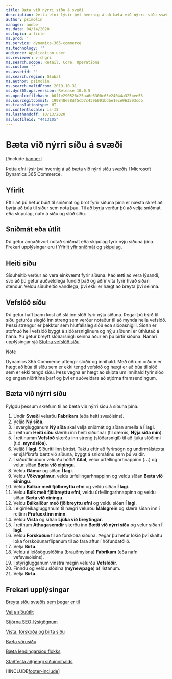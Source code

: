 ```yaml
---
title: Bæta við nýrri síðu á svæði
description: Þetta efni lýsir því hvernig á að bæta við nýrri síðu svæðis í Microsoft Dynamics 365 Commerce.
author: psimolin
manager: annbe
ms.date: 04/14/2020
ms.topic: article
ms.prod: ''
ms.service: dynamics-365-commerce
ms.technology: ''
audience: Application user
ms.reviewer: v-chgri
ms.search.scope: Retail, Core, Operations
ms.custom: ''
ms.assetid: ''
ms.search.region: Global
ms.author: psimolin
ms.search.validFrom: 2019-10-31
ms.dyn365.ops.version: Release 10.0.5
ms.openlocfilehash: b0f1e290526c25aa6e6300c65e24044a325bee53
ms.sourcegitcommit: 199848e78df5cb7c439b001bdbe1ece963593cdb
ms.translationtype: HT
ms.contentlocale: is-IS
ms.lasthandoff: 10/13/2020
ms.locfileid: "4413105"
---
```

# <a name="add-a-new-site-page"></a>Bæta við nýrri síðu á svæði


[!include [banner](includes/banner.md)]

Þetta efni lýsir því hvernig á að bæta við nýrri síðu svæðis í Microsoft Dynamics 365 Commerce.

## <a name="overview"></a>Yfirlit

Eftir að þú hefur búið til sniðmát og brot fyrir síðuna þína er næsta skref að byrja að búa til síður sem nota þau. Til að byrja verður þú að velja sniðmát eða skipulag, nafn á síðu og slóð síðu.

## <a name="template-or-layout"></a>Sniðmát eða útlit

Þú getur annaðhvort notað sniðmát eða skipulag fyrir nýju síðuna þína. Frekari upplýsingar eru í [Yfirlit yfir sniðmát og skipulag](templates-layouts-overview.md).

## <a name="page-name"></a>Heiti síðu

Síðuheitið verður að vera einkvæmt fyrir síðuna. Það ætti að vera lýsandi, svo að þú getur auðveldlega fundið það og aðrir vita fyrir hvað síðan stendur. Veldu síðuheitið vandlega, því ekki er hægt að breyta því seinna.

## <a name="page-url"></a>Vefslóð síðu

Þú getur haft þann kost að slá inn slóð fyrir nýju síðuna. Þegar þú býrð til síðu geturðu slegið inn streng sem verður notaður til að mynda heila vefslóð. Þessi strengur er þekktur sem hlutfallsleg slóð eða slóðasnigill. Síðan er stofnuð heil vefslóð byggt á slóðarsniglinum og nýju síðunni er úthlutað á hana. Þú getur breytt slóðarsnigli seinna áður en þú birtir síðuna. Nánari upplýsingar sjá [Stofna vefslóð síðu](create-page-URL.md).

> [!NOTE]
> Dynamics 365 Commerce aftengir slóðir og innihald. Með öðrum orðum er hægt að búa til síðu sem er ekki tengd vefslóð og hægt er að búa til slóð sem er ekki tengd síðu. Þess vegna er hægt að skipta um innihald fyrir slóð og engan niðritíma þarf og því er auðveldara að stjórna framsendingum.

## <a name="add-a-new-page"></a>Bæta við nýrri síðu

Fylgdu þessum skrefum til að bæta við nýrri síðu á síðuna þína.

1. Undir **Svæði** velurðu **Fabrikam** (eða heiti svæðisins).
1. Veljið **Ný síða**.
1. Í svarglugganum **Ný síða** skal velja sniðmát og síðan smella á **Í lagi**.
1. Í reitnum **Heiti síðu** slærðu inn heiti síðunnar (til dæmis, **Nýja síða mín**).
1. Í reitinumm **Vefslóð** slærðu inn streng (slóðarsnigil) til að ljúka slóðinni (t.d. **myndsíða**).
1. Veljið **Í lagi**. Síðuritillinn birtist. Taktu eftir að fyrirsögn og undirmálstexta er sjálfkrafa bætt við síðuna, byggt á sniðmátinu sem þú valdir.
1. Í síðuútlínunum velurðu hólfið **Aðal**, velur úrfellingarhnappinn (**...**) og velur síðan **Bæta við einingu**.
1. Veldu **Gámur** og síðan **Í lagi**.
1. Veldu **Vökvagámur**, veldu úrfellingarhnappinn og veldu síðan **Bæta við einingu**.
1. Veldu **Bálkur með fjölbreyttu efni** og veldu síðan **Í lagi**.
1. Veldu **Bálk með fjölbreyttu efni**, veldu úrfellingarhnappinn og veldu síðan **Bæta við einingu**.
1. Veldu **Bálkaliður með fjölbreyttu efni** og veldu síðan **Í lagi**.
1. Í eiginleikaglugganum til hægri velurðu **Málsgrein** og slærð síðan inn í reitinn **Prufuextinn minn**.
1. Veldu **Vista** og síðan **Ljúka við breytingar**.
1. Í reitnum **Athugasemdir** slærðu inn **Bætti við nýrri síðu** og velur síðan **Í lagi**.
1. Veldu **Forskoðun** til að forskoða síðuna. Þegar þú hefur lokið því skaltu loka forskoðunarflipanum til að fara aftur í höfundatólið.
1. Velja **Birta**.
1. Veldu á leiðsöguslóðina (brauðmylsna) **Fabrikam** (eða nafn vefsvæðisins).
1. Í stýriglugganum vinstra megin velurðu **Vefslóðir**.
1. Finndu og veldu slóðina (**mynewpage**) af listanum.
1. Velja **Birta**.

## <a name="additional-resources"></a>Frekari upplýsingar

[Breyta síðu svæðis sem þegar er til](modify-existing-page.md)

[Velja síðuútlit](select-page-layouts.md)

[Stjórna SEO-lýsigögnum](manage-seo-metadata.md)

[Vista, forskoða og birta síðu](save-preview-publish-page.md)

[Bæta vörusíðu](enrich-product-page.md)

[Bæta lendingarsíðu flokks](enrich-category-page.md)

[Staðfesta aðgengi síðuinnihalds](verify-accessibility.md)


[!INCLUDE[footer-include](../includes/footer-banner.md)]